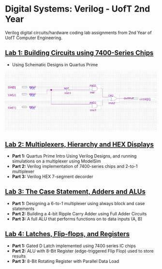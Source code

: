 # Digital Systems: Verilog - UofT 2nd Year
Verilog digital circuits/hardware coding lab assignments from 2nd Year of UofT Computer Engineering.

## [Lab 1: Building Circuits using 7400-Series Chips](https://github.com/pietrea2/Digital-Systems-Verilog----UofT-2nd-Year/tree/main/Lab1)
+ Using Schematic Designs in Quartus Prime

![Digital CIrcuit](/images/lab1.png)


## [Lab 2: Multiplexers, Hierarchy and HEX Displays](https://github.com/pietrea2/Digital-Systems-Verilog----UofT-2nd-Year/tree/main/Lab2)
+ **Part 1:** Quartus Prime Intro Using Verilog Designs, and running simulations on a multiplexer using ModelSim
+ **Part 2:** Verilog implementation of 7400-series chips and 2-to-1 multiplexer
+ **Part 3:** Verilog HEX 7-segment decorder


## [Lab 3: The Case Statement, Adders and ALUs](https://github.com/pietrea2/Digital-Systems-Verilog----UofT-2nd-Year/tree/main/Lab3)
+ **Part 1:** Designing a 6-to-1 multiplexer using always block and case statements
+ **Part 2:** Building a 4-bit Ripple Carry Adder using Full Adder Circuits
+ **Part 3:** A full ALU that performs functions on to data inputs (A, B)


## [Lab 4: Latches, Flip-flops, and Registers](https://github.com/pietrea2/Digital-Systems-Verilog----UofT-2nd-Year/tree/main/Lab4)
+ **Part 1:** Gated D Latch implemented using 7400 series IC chips
+ **Part 2:** ALU with 8-Bit Register (edge-triggered Flip Flop) used to store results 
+ **Part 3:** 8-Bit Rotating Register with Parallel Data Load
